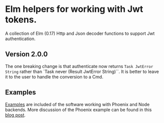 # Elm helpers for working with Jwt tokens.

A collection of Elm (0.17) Http and Json decoder functions to support Jwt authentication.

## Version 2.0.0

The one breaking change is that authenticate now returns `Task JwtError String` rather than `Task never (Result JwtError String)``. It is better to leave it to the user to handle the conversion to a Cmd.

## Examples

[Examples](https://github.com/simonh1000/elm-jwt/examples) are included of the software working with Phoenix and Node backends. More discussion of the Phoenix example can be found in this [blog post](http://simonh1000.github.io/2016/05/phoenix-elm-json-web-tokens/).
